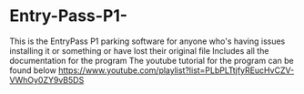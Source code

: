 # Entry-Pass-P1-
This is the EntryPass P1 parking software for anyone who's having issues installing it or something or have lost their original file
Includes all the documentation for the program 
The youtube tutorial for the program can be found below
https://www.youtube.com/playlist?list=PLbPLTtjfyREucHvCZV-VWhOy0ZY9vB5DS
